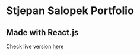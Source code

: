 # Stjepan Salopek Portfolio
## Made with React.js

Check live version [here](https://ss-portfolio-react.herokuapp.com/)
